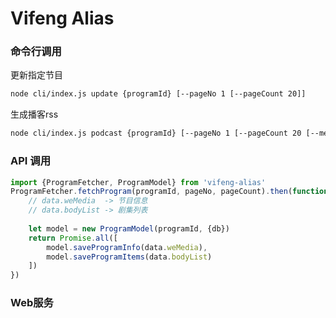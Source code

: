 Vifeng Alias
================================



### 命令行调用

更新指定节目

```sh
node cli/index.js update {programId} [--pageNo 1 [--pageCount 20]]
```

生成播客rss

```sh
node cli/index.js podcast {programId} [--pageNo 1 [--pageCount 20 [--mediaType video|audio]]]
```


### API 调用

```js
import {ProgramFetcher, ProgramModel} from 'vifeng-alias'
ProgramFetcher.fetchProgram(programId, pageNo, pageCount).then(function (data) {
    // data.weMedia  -> 节目信息
    // data.bodyList -> 剧集列表
    
    let model = new ProgramModel(programId, {db})
    return Promise.all([
        model.saveProgramInfo(data.weMedia),
        model.saveProgramItems(data.bodyList)
    ])
})
```

### Web服务

